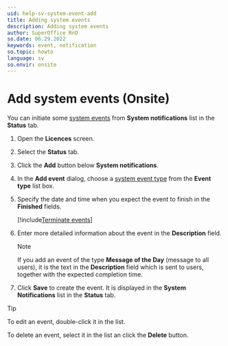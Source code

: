 ```yaml
---
uid: help-sv-system-event-add
title: Adding system events
description: Adding system events
author: SuperOffice RnD
so.date: 06.29.2022
keywords: event, notification
so.topic: howto
language: sv
so.envir: onsite
---
```


# Add system events (Onsite)

You can initiate some [system events][1] from **System notifications** list in the **Status** tab.

1. Open the **Licences** screen.

2. Select the **Status** tab.

3. Click the **Add** button below **System notifications**.

4. In the **Add event** dialog, choose a [system event type][1] from the **Event type** list box.

5. Specify the date and time when you expect the event to finish in the **Finished** fields.

    [!include[Terminate events](includes/note-terminate-event.md)]

6. Enter more detailed information about the event in the **Description** field.

    > [!NOTE]
    > If you add an event of the type **Message of the Day** (message to all users), it is the text in the **Description** field which is sent to users, together with the expected completion time.

7. Click **Save** to create the event. It is displayed in the **System Notifications** list in the **Status** tab.

> [!TIP]
> To edit an event, double-click it in the list.
>
> To delete an event, select it in the list an click the **Delete** button.

<!-- Referenced links -->
[1]: system-events.md

<!-- Referenced images -->

